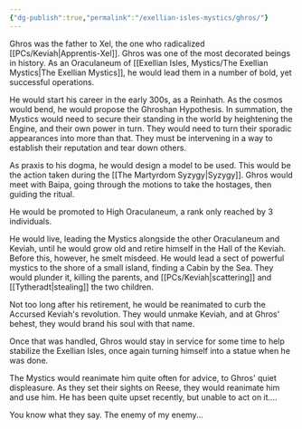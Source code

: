 ```yaml
---
{"dg-publish":true,"permalink":"/exellian-isles-mystics/ghros/"}
---
```


Ghros was the father to Xel, the one who radicalized [[PCs/Keviah\|Apprentis-Xel]]. Ghros was one of the most decorated beings in history. As an Oraculaneum of [[Exellian Isles, Mystics/The Exellian Mystics\|The Exellian Mystics]], he would lead them in a number of bold, yet successful operations. 

He would start his career in the early 300s, as a Reinhath. As the cosmos would bend, he would propose the Ghroshan Hypothesis. In summation, the Mystics would need to secure their standing in the world by heightening the Engine, and their own power in turn. They would need to turn their sporadic appearances into more than that. They must be intervening in a way to establish their reputation and tear down others.

As praxis to his dogma, he would design a model to be used. This would be the action taken during the [[The Martyrdom Syzygy\|Syzygy]]. Ghros would meet with Baipa, going through the motions to take the hostages, then guiding the ritual. 

He would be promoted to High Oraculaneum, a rank only reached by 3 individuals. 

He would live, leading the Mystics alongside the other Oraculaneum and Keviah, until he would grow old and retire himself in the Hall of the Keviah. Before this, however, he smelt misdeed. He would lead a sect of powerful mystics to the shore of a small island, finding a Cabin by the Sea. They would plunder it, killing the parents, and [[PCs/Keviah\|scattering]] and [[Tytheradt\|stealing]] the two children. 

Not too long after his retirement, he would be reanimated to curb the Accursed Keviah's revolution. They would unmake Keviah, and at Ghros' behest, they would brand his soul with that name. 

Once that was handled, Ghros would stay in service for some time to help stabilize the Exellian Isles, once again turning himself into a statue when he was done. 

The Mystics would reanimate him quite often for advice, to Ghros' quiet displeasure. As they set their sights on Reese, they would reanimate him and use him. He has been quite upset recently, but unable to act on it....

You know what they say. The enemy of my enemy...